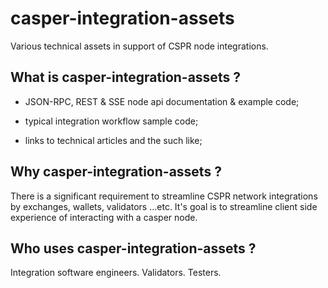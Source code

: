 casper-integration-assets
===============

Various technical assets in support of CSPR node integrations.


What is casper-integration-assets ?
--------------------------------------

- JSON-RPC, REST & SSE node api documentation & example code;

- typical integration workflow sample code;

- links to technical articles and the such like;


Why casper-integration-assets ?
--------------------------------------

There is a significant requirement to streamline CSPR network integrations by exchanges, wallets, validators ...etc.  It's goal is to streamline client side experience of interacting with a casper node.


Who uses casper-integration-assets ?
--------------------------------------

Integration software engineers.  Validators.  Testers.

